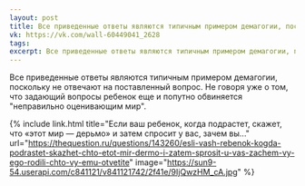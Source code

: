 ```yaml
---
layout: post
title: Все приведенные ответы являются типичным примером демагогии, поскольку не отвечают на поставленный вопрос
vk: https://vk.com/wall-60449041_2628
tags: 
excerpt: Все приведенные ответы являются типичным примером демагогии, поскольку не отвечают на поставленный вопрос. Не говоря уже о том, что задающий вопросы ребенок еще и попутно обвиняется "неправильно оценивающим мир".
---
```

Все приведенные ответы являются типичным примером демагогии, поскольку не отвечают на поставленный вопрос. Не говоря уже о том, что задающий вопросы ребенок еще и попутно обвиняется "неправильно оценивающим мир".

{% include link.html title="Если ваш ребенок, когда подрастет, скажет, что «этот мир — дерьмо» и затем спросит у вас, зачем вы..." url="https://thequestion.ru/questions/143260/esli-vash-rebenok-kogda-podrastet-skazhet-chto-etot-mir-dermo-i-zatem-sprosit-u-vas-zachem-vy-ego-rodili-chto-vy-emu-otvetite" image="https://sun9-54.userapi.com/c841121/v841121742/2f41e/9IjQwzHM_cA.jpg" %}

